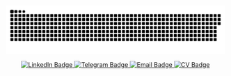 
<p align="center">
 <img width="600" src="resources/snake.svg" alt="snake"/>
</p>

<div id="badges" align="center">
  <a href="https://www.linkedin.com/in/rustam-aflyatunov/">
    <img src="https://img.shields.io/badge/LinkedIn-008000?style=for-the-badge&logo=linkedin&logoColor=white" alt="LinkedIn Badge">
  </a>
  <a href="https://t.me/Rustam_0208">
    <img src="https://img.shields.io/badge/Telegram-008000?style=for-the-badge&logo=telegram&logoColor=white" alt="Telegram Badge">
  </a>
   <a href="mailto:ronin.in.fire@gmail.com">
    <img src="https://img.shields.io/badge/eMail-008000?style=for-the-badge&logo=gmail&logoColor=white" alt="Email Badge">
  </a>
  <a href="https://drive.google.com/file/d/1pebQUF0TcbHwGNMjccMX2LBmmOJCDxZw/view">
    <img src="https://img.shields.io/badge/CV-008000?style=for-the-badge&logo=CV&logoColor=white" alt="CV Badge"/>
  </a>
</div>
